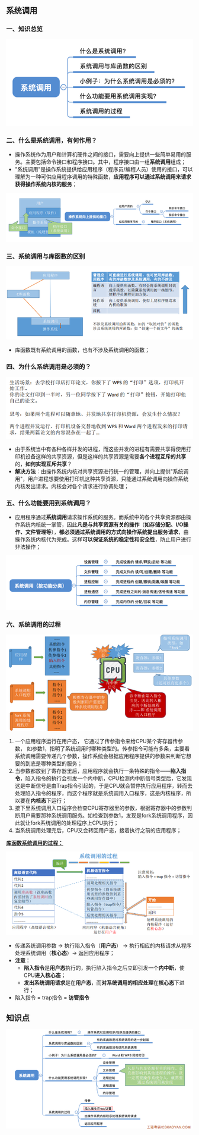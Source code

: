 ## 系统调用

### 一、知识总览

![image-20201228114011995](assets/01.6/image-20201228114011995.png)

### 二、什么是系统调用，有何作用？

- 操作系统作为用户和计算机硬件之间的接口，需要向上提供一些简单易用的服务。主要包括命令接口和程序接口。其中，程序接口由一组**系统调用**组成；
- "系统调用"是操作系统提供给应用程序（程序员/编程人员）使用的接口，可以理解为一种可供应用程序调用的特殊函数，**应用程序可以通过系统调用来请求获得操作系统内核的服务**；

![image-20201228114556402](assets/01.6/image-20201228114556402.png)

### 三、系统调用与库函数的区别

![image-20201228120033810](assets/01.6/image-20201228120033810.png)

- 库函数既有系统调用的函数，也有不涉及系统调用的函数；

### 四、为什么系统调用是必须的？

![image-20201228120511872](assets/01.6/image-20201228120511872.png)

- 由于系统当中有各种各样并发的进程，而这些并发的进程有需要共享得使用打印机设备这样的共享资源，但是这样的共享资源是需要**各个进程互斥的共享**的，**如何实现互斥共享**？
- **解决方法**：由操作系统内核对共享资源进行统一的管理，并向上提供"系统调用"，用户进程想要使用打印机这种共享资源，只能通过系统调用向操作系统内核发出请求。内核会对各个请求进行协调处理；

### 五、什么功能要用到系统调用？

- 应用程序通过**系统调用**请求操作系统的服务。而系统中的各个共享资源都由操作系统内核统一掌管，因此**凡是与共享资源有关的操作**（**如存储分配、I/O操作、文件管理等**），**都必须通过系统调用的方式向操作系统提出服务请求**，由操作系统内核代为完成。这样**可以保证系统的稳定性和安全性**，防止用户进行非法操作；

![image-20201228121504848](assets/01.6/image-20201228121504848.png)

### 六、系统调用的过程

![image-20201228122015067](assets/01.6/image-20201228122015067.png)

1. 一个应用程序运行在用户态， 它通过了传参指令来给CPU某个寄存器传参数， 如参数1，指明了系统调用时哪种类型的。传参指令可能有多条，主要看系统调用需要传递几个参数，操作系统会根据应用程序提供的参数来判断它想要的到底是哪种类型的服务；
2. 当参数都放到了寄存器里后，应用程序就会执行一条特殊的指令——**陷入指令**，陷入指令的执行会引发一个内中断，CPU检测内中断信号类型后，它发现这是中断信号是由Trap指令引起的，于是CPU就会暂停执行应用程序，转而去处理陷入指令的程序，而这个程序就是系统调用入口程序，这是内核程序，所以要在**内核态**下运行；
3. 接下里系统调用入口程序会检查CPU寄存器里的参数，根据寄存器中的参数判断用户需要那种系统调用服务。如检查到参数1，发现是fork系统调用程序，因此就让fork系统调用的处理程序上CPU执行；
4. 当系统调用处理完后，CPU又会转回用户态，接着执行之前的应用程序；

<u>**库函数系统调用的过程：**</u>

![image-20201228130730442](assets/01.6/image-20201228130730442.png)

- 传递系统调用参数 -> 执行陷入指令（**用户态**） -> 执行相应的内核请求从程序处理系统调用（**核心态**）-> 返回应用程序；
- **注意**：
  - **陷入指令**是**用户态**执行的，执行陷入指令之后立即引发一个**内中断**，使CPU**进入核心态**；
  - **发出系统调用请求**是在**用户态**，而**对系统调用的相应处理**在**核心态**下进行；
- 陷入指令 = trap指令 = **访管指令**

## 知识点

![image-20201228131529093](assets/01.6/image-20201228131529093.png)